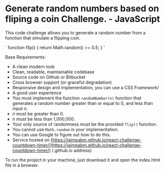 # Generate random numbers based on fliping a coin Challenge. - JavaScript

This code challenge allows you to generate a random number from a function that simulate a flipping coin.

`
function flip() {
    return Math.random() >= 0.5;
}
'

Base Requirements:
- A clean modern look
- Clean, readable, maintainable codebase
- Source code on Github or Bitbucket
- Cross browser support (or graceful degradation)
- Responsive design and implementation, you can use a CSS Framework/
- A good user experience
- You must implement the function `randomNumber(n)` function that generates a random number greater than or equal to 0, and less than input *n*.
- *n* must be greater than 0.
- *n* must be less than 1,000,000.
- Your only source of randomness must be the provided `flip()` function.
- You cannot use `Math.random` in your implementation.
- You can use Google to figure out how to do this.
- Service hosted on [https://jaimeabm.github.io/react-challenge-countdown-timer/](https://jaimeabm.github.io/react-challenge-countdown-timer/) (.github.io address)

To run the project in your machine, just download it and open the index.html file in a browser.
